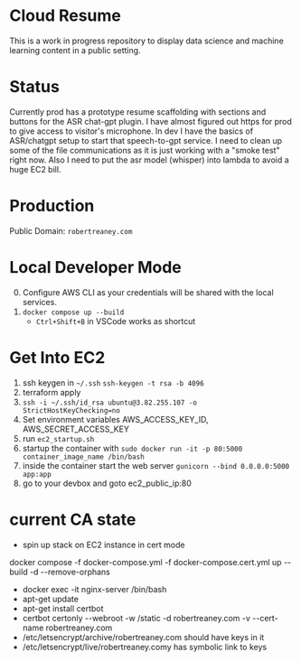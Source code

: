 # Cloud Resume

This is a work in progress repository to display data science and machine learning content in a public setting. 

# Status

Currently prod has a prototype resume scaffolding with sections and buttons for the ASR chat-gpt plugin. I have almost figured out https for prod to give access to visitor's microphone. In dev I have the basics of ASR/chatgpt setup to start that speech-to-gpt service. I need to clean up some of the file communications as it is just working with a "smoke test" right now. Also I need to put the asr model (whisper) into lambda to avoid a huge EC2 bill.

# Production

Public Domain: `robertreaney.com`

# Local Developer Mode

0. Configure AWS CLI as your credentials will be shared with the local services.
1. `docker compose up --build`
    - `Ctrl+Shift+B` in VSCode works as shortcut

# Get Into EC2

1. ssh keygen in `~/.ssh`
```ssh-keygen -t rsa -b 4096```
2. terraform apply
3. `ssh -i ~/.ssh/id_rsa ubuntu@3.82.255.107 -o StrictHostKeyChecking=no`
4. Set environment variables AWS_ACCESS_KEY_ID, AWS_SECRET_ACCESS_KEY
5. run `ec2_startup.sh`
6. startup the container with `sudo docker run -it -p 80:5000 container_image_name /bin/bash`
7. inside the container start the web server `gunicorn --bind 0.0.0.0:5000 app:app`
8. go to your devbox and goto ec2_public_ip:80

# current CA state

- spin up stack on EC2 instance in cert mode

docker compose -f docker-compose.yml -f docker-compose.cert.yml up --build -d --remove-orphans

- docker exec -it nginx-server /bin/bash
- apt-get update
- apt-get install certbot
- certbot certonly --webroot -w /static -d robertreaney.com -v --cert-name robertreaney.com
- /etc/letsencrypt/archive/robertreaney.com should have keys in it
- /etc/letsencrypt/live/robertreaney.comy has symbolic link to keys